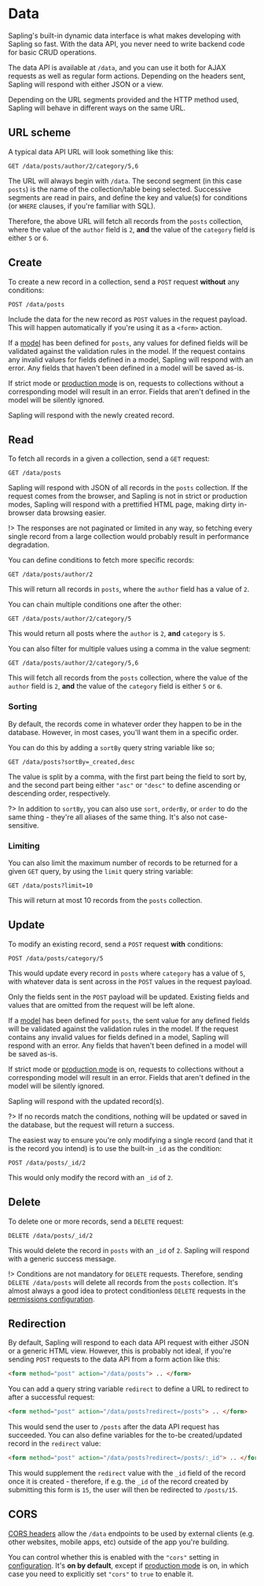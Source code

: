 # Data

Sapling's built-in dynamic data interface is what makes developing with Sapling so fast.  With the data API, you never need to write backend code for basic CRUD operations.

The data API is available at `/data`, and you can use it both for AJAX requests as well as regular form actions.  Depending on the headers sent, Sapling will respond with either JSON or a view.

Depending on the URL segments provided and the HTTP method used, Sapling will behave in different ways on the same URL.


## URL scheme

A typical data API URL will look something like this:

```http
GET /data/posts/author/2/category/5,6
```

The URL will always begin with `/data`.  The second segment (in this case `posts`) is the name of the collection/table being selected.  Successive segments are read in pairs, and define the key and value(s) for conditions (or `WHERE` clauses, if you're familiar with SQL).

Therefore, the above URL will fetch all records from the `posts` collection, where the value of the `author` field is `2`, **and** the value of the `category` field is either `5` or `6`.


## Create

To create a new record in a collection, send a `POST` request **without** any conditions:

```http
POST /data/posts
```

Include the data for the new record as `POST` values in the request payload.  This will happen automatically if you're using it as a `<form>` action.

If a [model](/models) has been defined for `posts`, any values for defined fields will be validated against the validation rules in the model.  If the request contains any invalid values for fields defined in a model, Sapling will respond with an error.  Any fields that haven't been defined in a model will be saved as-is.

If strict mode or [production mode](/production) is on, requests to collections without a corresponding model will result in an error.  Fields that aren't defined in the model will be silently ignored.

Sapling will respond with the newly created record.


## Read

To fetch all records in a given a collection, send a `GET` request:

```http
GET /data/posts
```

Sapling will respond with JSON of all records in the `posts` collection.  If the request comes from the browser, and Sapling is not in strict or production modes, Sapling will respond with a prettified HTML page, making dirty in-browser data browsing easier.

!> The responses are not paginated or limited in any way, so fetching every single record from a large collection would probably result in performance degradation.

You can define conditions to fetch more specific records:

```http
GET /data/posts/author/2
```

This will return all records in `posts`, where the `author` field has a value of `2`.

You can chain multiple conditions one after the other:

```http
GET /data/posts/author/2/category/5
```

This would return all posts where the `author` is `2`, **and** `category` is `5`.

You can also filter for multiple values using a comma in the value segment:

```http
GET /data/posts/author/2/category/5,6
```

This will fetch all records from the `posts` collection, where the value of the `author` field is `2`, **and** the value of the `category` field is either `5` or `6`.


### Sorting

By default, the records come in whatever order they happen to be in the database.  However, in most cases, you'll want them in a specific order.

You can do this by adding a `sortBy` query string variable like so;

```http
GET /data/posts?sortBy=_created,desc
```

The value is split by a comma, with the first part being the field to sort by, and the second part being either `"asc"` or `"desc"` to define ascending or descending order, respectively.

?> In addition to `sortBy`, you can also use `sort`, `orderBy`, or `order` to do the same thing - they're all aliases of the same thing.  It's also not case-sensitive.


### Limiting

You can also limit the maximum number of records to be returned for a given `GET` query, by using the `limit` query string variable:

```http
GET /data/posts?limit=10
```

This will return at most 10 records from the `posts` collection.


## Update

To modify an existing record, send a `POST` request **with** conditions:

```http
POST /data/posts/category/5
```

This would update every record in `posts` where `category` has a value of `5`, with whatever data is sent across in the `POST` values in the request payload.

Only the fields sent in the `POST` payload will be updated.  Existing fields and values that are omitted from the request will be left alone.

If a [model](/models) has been defined for `posts`, the sent value for any defined fields will be validated against the validation rules in the model.  If the request contains any invalid values for fields defined in a model, Sapling will respond with an error.  Any fields that haven't been defined in a model will be saved as-is.

If strict mode or [production mode](/production) is on, requests to collections without a corresponding model will result in an error.  Fields that aren't defined in the model will be silently ignored.

Sapling will respond with the updated record(s).

?> If no records match the conditions, nothing will be updated or saved in the database, but the request will return a success.

The easiest way to ensure you're only modifying a single record (and that it is the record you intend) is to use the built-in `_id` as the condition:

```http
POST /data/posts/_id/2
```

This would only modify the record with an `_id` of `2`.


## Delete

To delete one or more records, send a `DELETE` request:

```http
DELETE /data/posts/_id/2
```

This would delete the record in `posts` with an `_id` of `2`.  Sapling will respond with a generic success message.

!> Conditions are not mandatory for `DELETE` requests.  Therefore, sending `DELETE /data/posts` will delete all records from the `posts` collection.  It's almost always a good idea to protect conditionless `DELETE` requests in the [permissions configuration](/permissions).


## Redirection

By default, Sapling will respond to each data API request with either JSON or a generic HTML view.  However, this is probably not ideal, if you're sending `POST` requests to the data API from a form action like this:

```html
<form method="post" action="/data/posts"> .. </form>
```

You can add a query string variable `redirect` to define a URL to redirect to after a successful request:

```html
<form method="post" action="/data/posts?redirect=/posts"> .. </form>
```

This would send the user to `/posts` after the data API request has succeeded.  You can also define variables for the to-be created/updated record in the `redirect` value:

```html
<form method="post" action="/data/posts?redirect=/posts/:_id"> .. </form>
```

This would supplement the `redirect` value with the `_id` field of the record once it is created - therefore, if e.g. the `_id` of the record created by submitting this form is `15`, the user will then be redirected to `/posts/15`.


## CORS

[CORS headers](https://developer.mozilla.org/en-US/docs/Web/HTTP/CORS) allow the `/data` endpoints to be used by external clients (e.g. other websites, mobile apps, etc) outside of the app you're building.

You can control whether this is enabled with the `"cors"` setting in [configuration](/config).  It's **on by default**, except if [production mode](/production) is on, in which case you need to explicitly set `"cors"` to `true` to enable it.

